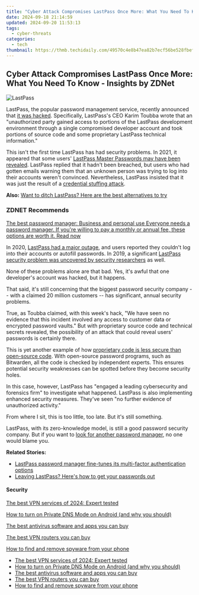 ```yaml
---
title: "Cyber Attack Compromises LastPass Once More: What You Need To Know - Insights by ZDNet"
date: 2024-09-18 21:14:59
updated: 2024-09-20 11:53:13
tags:
  - cyber-threats
categories:
  - tech
thumbnail: https://thmb.techidaily.com/49570c4e8b47ea82b7ecf56be528fbefc2ec46d8620a3399012917fa562508d1.jpg
---
```


## Cyber Attack Compromises LastPass Once More: What You Need To Know - Insights by ZDNet

![LastPass](https://www.zdnet.com/a/img/resize/f7416181bb558fcc16418f916403eba88545316e/2019/09/16/eaade1dd-03d6-4527-a092-bae69a690068/lastpass.png?auto=webp&width=1280)

LastPass, the popular password management service, recently announced that [it was hacked](https://blog.lastpass.com/2022/08/notice-of-recent-security-incident/). Specifically, LastPass's CEO Karim Toubba wrote that an "unauthorized party gained access to portions of the LastPass development environment through a single compromised developer account and took portions of source code and some proprietary LastPass technical information."

This isn't the first time LastPass has had security problems. In 2021, it appeared that some users' [LastPass Master Passwords may have been revealed](https://www.zdnet.com/article/lastpass-vp-says-no-indication-that-accounts-compromised-or-credentials-harvested-after-reports/). LastPass replied that it hadn't been breached, but users who had gotten emails warning them that an unknown person was trying to log into their accounts weren't convinced. Nevertheless, LastPass insisted that it was just the result of a [credential stuffing attack](https://owasp.org/www-community/attacks/Credential%5Fstuffing). 

**Also:** [Want to ditch LastPass? Here are the best alternatives to try](https://www.zdnet.com/article/best-lastpass-alternatives/)

### **ZDNET** Recommends

[The best password manager: Business and personal use Everyone needs a password manager. If you're willing to pay a monthly or annual fee, these options are worth it.  Read now](https://www.zdnet.com/article/best-password-manager/)

In 2020, [LastPass had a major outage](https://www.zdnet.com/article/lastpass-is-in-the-midst-of-a-major-outage/), and users reported they couldn't log into their accounts or autofill passwords. In 2019, a significant [LastPass security problem was uncovered by security researchers](https://www.zdnet.com/article/lastpass-bug-leaks-credentials-from-previous-site/) as well.

None of these problems alone are that bad. Yes, it's awful that one developer's account was hacked, but it happens. 

That said, it's still concerning that the biggest password security company -- with a claimed 20 million customers -- has significant, annual security problems.

True, as Toubba claimed, with this week's hack, "We have seen no evidence that this incident involved any access to customer data or encrypted password vaults." But with proprietary source code and technical secrets revealed, the possibility of an attack that could reveal users' passwords is certainly there.

This is yet another example of how [proprietary code is less secure than open-source code](https://www.safetydetectives.com/blog/lastpass-vs-bitwarden-is-an-open-source-password-manager-better/#:~:text=LastPass%20and%20Bitwarden%20both%20have,strict%20zero%2Dknowledge%20policy%29.). With open-source password programs, such as Bitwarden, all the code is checked by independent experts. This ensures potential security weaknesses can be spotted before they become security holes. 

In this case, however, LastPass has "engaged a leading cybersecurity and forensics firm" to investigate what happened. LastPass is also implementing enhanced security measures. They've seen "no further evidence of unauthorized activity." 

From where I sit, this is too little, too late. But it's still something. 

LastPass, with its zero-knowledge model, is still a good password security company. But if you want to [look for another password manager](https://www.zdnet.com/article/best-lastpass-alternatives/), no one would blame you.

**Related Stories:**

* [LastPass password manager fine-tunes its multi-factor authentication options](https://www.zdnet.com/article/lastpass-simplifies-its-multi-factor-authentication-app/)
* [Leaving LastPass? Here's how to get your passwords out](https://www.zdnet.com/article/leaving-lastpass-heres-how-to-get-your-passwords-out/)

#### Security

[The best VPN services of 2024: Expert tested](https://www.zdnet.com/article/best-vpn/ "The best VPN services of 2024: Expert tested")

[How to turn on Private DNS Mode on Android (and why you should)](https://www.zdnet.com/article/how-to-turn-on-private-dns-mode-on-android-and-why-you-should/ "How to turn on Private DNS Mode on Android (and why you should)")

[The best antivirus software and apps you can buy](https://www.zdnet.com/article/best-antivirus/ "The best antivirus software and apps you can buy")

[The best VPN routers you can buy](https://www.zdnet.com/article/best-vpn-router/ "The best VPN routers you can buy")

[How to find and remove spyware from your phone](https://www.zdnet.com/article/how-to-find-and-remove-spyware-from-your-phone/ "How to find and remove spyware from your phone")

* [The best VPN services of 2024: Expert tested](https://www.zdnet.com/article/best-vpn/ "The best VPN services of 2024: Expert tested")
* [How to turn on Private DNS Mode on Android (and why you should)](https://www.zdnet.com/article/how-to-turn-on-private-dns-mode-on-android-and-why-you-should/ "How to turn on Private DNS Mode on Android (and why you should)")
* [The best antivirus software and apps you can buy](https://www.zdnet.com/article/best-antivirus/ "The best antivirus software and apps you can buy")
* [The best VPN routers you can buy](https://www.zdnet.com/article/best-vpn-router/ "The best VPN routers you can buy")
* [How to find and remove spyware from your phone](https://www.zdnet.com/article/how-to-find-and-remove-spyware-from-your-phone/ "How to find and remove spyware from your phone")

<ins class="adsbygoogle"
     style="display:block"
     data-ad-format="autorelaxed"
     data-ad-client="ca-pub-7571918770474297"
     data-ad-slot="1223367746"></ins>



<ins class="adsbygoogle"
     style="display:block"
     data-ad-client="ca-pub-7571918770474297"
     data-ad-slot="8358498916"
     data-ad-format="auto"
     data-full-width-responsive="true"></ins>
